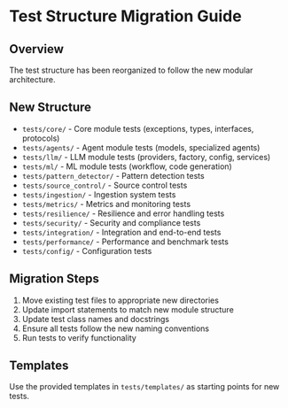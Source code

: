 # Test Structure Migration Guide

## Overview
The test structure has been reorganized to follow the new modular architecture.

## New Structure
- `tests/core/` - Core module tests (exceptions, types, interfaces, protocols)
- `tests/agents/` - Agent module tests (models, specialized agents)
- `tests/llm/` - LLM module tests (providers, factory, config, services)
- `tests/ml/` - ML module tests (workflow, code generation)
- `tests/pattern_detector/` - Pattern detection tests
- `tests/source_control/` - Source control tests
- `tests/ingestion/` - Ingestion system tests
- `tests/metrics/` - Metrics and monitoring tests
- `tests/resilience/` - Resilience and error handling tests
- `tests/security/` - Security and compliance tests
- `tests/integration/` - Integration and end-to-end tests
- `tests/performance/` - Performance and benchmark tests
- `tests/config/` - Configuration tests

## Migration Steps
1. Move existing test files to appropriate new directories
2. Update import statements to match new module structure
3. Update test class names and docstrings
4. Ensure all tests follow the new naming conventions
5. Run tests to verify functionality

## Templates
Use the provided templates in `tests/templates/` as starting points for new tests.
